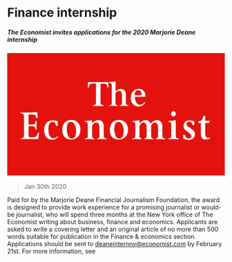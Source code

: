 ###### 

# Finance internship 

##### The Economist invites applications for the 2020 Marjorie Deane internship 

![image](images/20180224_WOP001_14.jpg) 

> Jan 30th 2020 

Paid for by the Marjorie Deane Financial Journalism Foundation, the award is designed to provide work experience for a promising journalist or would-be journalist, who will spend three months at the New York office of The Economist writing about business, finance and economics. Applicants are asked to write a covering letter and an original article of no more than 500 words suitable for publication in the Finance &amp; economics section. Applications should be sent to deaneinternny@economist.com by February 21st. For more information, see 

